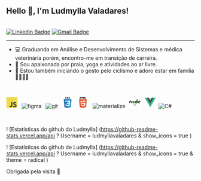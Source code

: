 <h2>Hello 👋, I'm Ludmylla Valadares!</h2>

<br/>[![Linkedin Badge](https://img.shields.io/badge/-LinkedIn-blue?style=flat-square&logo=Linkedin&logoColor=white&link=https://www.linkedin.com/in/ludmyllavaladaresdevfrontbackend/)](https://www.linkedin.com/in/ludmyllavaladaresdevfrontbackend/)
[![Gmail Badge](https://img.shields.io/badge/-Gmail-c14438?style=flat-square&logo=Gmail&logoColor=white&link=mailto:valadaresludmylla@gmail.com)](mailto:valadaresludmylla@gmail.com)



---
 - 💻 Graduanda em Análise e Desenvolvimento de Sistemas e médica veterinária porém, encontro-me em transição de carreira. 
 - 👙 Sou apaixonada por praia, yoga e atividades ao ar livre.
 - 🚴 Estou também iniciando o gosto pelo ciclismo e adoro estar em família 👨‍👩‍👦‍👦

<br/>

<p align="left"><img src="https://github.com/devicons/devicon/blob/master/icons/javascript/javascript-original.svg" alt="JS" width="30" height="30"/>  &ensp;<img src="https://www.vectorlogo.zone/logos/figma/figma-icon.svg" alt="figma" width="30" height="30"/> &ensp;<img src="https://www.vectorlogo.zone/logos/git-scm/git-scm-icon.svg" alt="git" width="30" height="30"/> &ensp;<img src="https://github.com/devicons/devicon/blob/master/icons/css3/css3-original-wordmark.svg" alt="css3" width="30" height="30"/> &ensp;<img src="https://github.com/devicons/devicon/blob/master/icons/html5/html5-original-wordmark.svg" alt="html5" width="30" height="30"/> &ensp;<img src="https://raw.githubusercontent.com/prplx/svg-logos/5585531d45d294869c4eaab4d7cf2e9c167710a9/svg/materialize.svg" alt="materialize" width="30" height="30"/> &ensp;<img src="https://github.com/devicons/devicon/blob/master/icons/nodejs/nodejs-original-wordmark.svg" alt="nodejs" width="30" height="30"/> &ensp;<img src="https://github.com/devicons/devicon/blob/master/icons/vuejs/vuejs-original.svg" alt="vuejs" width="30" height="30"/>&ensp;<img src="https://simpleicons.org/icons/csharp.svg" alt="C#" width="30" height="30"/></p>


<br/>

! [Estatísticas do github do Ludmylla] (https://github-readme-stats.vercel.app/api ? Username = ludmyllavaladares & show_icons = true )

! [Estatísticas do github de Ludmylla] (https://github-readme-stats.vercel.app/api ? Username = ludmyllavaladares & show_icons = true & theme = radical )

  Obrigada pela visita 💜
